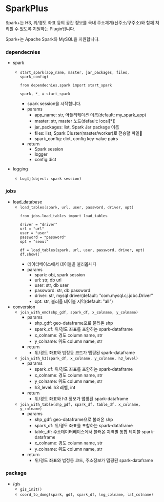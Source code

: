 # SparkPlus
Spark+는 H3, 위/경도 좌표 등의 공간 정보를 국내 주소체계(신주소/구주소)와 함께 처리할 수 있도록 지원하는 Plugin입니다.

Spark+는 Apache Spark와 MySQL을 지원합니다.

### dependecnies
- spark
   - `start_spark(app_name, master, jar_packages, files, spark_config)`
      ```
      from dependecnies.spark import start_spark

      spark, *_ = start_spark
      ```
      - spark session을 시작합니다.
      - params
         - app_name: str, 어플리케이션 이름(default: my_spark_app)
         - master: str, master 노드(default: local[*])
         - jar_packages: list, Spark Jar package 이름
         - files: list, Spark Cluster(master/worker)로 전송할 파일
         - spark_config: dict, config key-value pairs
      - return
         - Spark session
         - logger
         - config dict

- logging
   - `Log4j(object: spark session)`


### jobs
- load_database
   - `load_tables(spark, url, user, password, driver, opt)`
      ```
      from jobs.load_tables import load_tables

      driver = "driver"
      url = "url"
      user = "user"
      password = "password"
      opt = "seoul"

      df = load_tables(spark, url, user, password, driver, opt)
      df.show()
      ```
      - 데이터베이스에서 테이블을 불러옵니다
      - params
         - spark: obj, spark session
         - url: str, db url
         - user: str, db user
         - password: str, db password
         - driver: str, mysql driver(default: "com.mysql.cj.jdbc.Driver"
         - opt: str, 불러올 테이블 지역(default: "all")
- conversion
  - `join_with_emd(shp_gdf, spark_df, x_colname, y_colname)`
    - params
      - shp_gdf: geo-dataframe으로 불러온 shp
      - spark_df: 위/경도 좌표를 포함하는 spark-dataframe
      - x_colname: 경도 column name, str
      - y_colname: 위도 column name, str
    - return
      - 위/경도 좌표와 법정동 코드가 맵핑된 spark-dataframe
  - `join_with_h3(spark_df, x_colname, y_colname, h3_level)`
    - params
      - spark_df: 위/경도 좌표를 포함하는 spark-dataframe
      - x_colname: 경도 column name, str
      - y_colname: 위도 column name, str
      - h3_level: h3 레벨, int
    - return
      - 위/경도 좌표와 h3 정보가 맵핑된 spark-dataframe
  - `join_with_table(shp_gdf, spark_df, table_df, x_colname, y_colname)`
    - params
      - shp_gdf: geo-dataframe으로 불러온 shp
      - spark_df: 위/경도 좌표를 포함하는 spark-dataframe
      - table_df: 주소데이터베이스에서 불러온 지역별 통합 테이블 spark-dataframe
      - x_colname: 경도 column name, str
      - y_colname: 위도 column name, str
    - return
      - 위/경도 좌표와 법정동 코드, 주소정보가 맵핑된 spark-dataframe

### package
- /gis
   - `gis_init()`
   - `coord_to_dong(spark, gdf, spark_df, lng_colname, lat_colname)`
